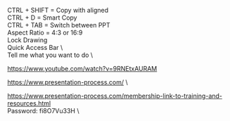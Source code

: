 
CTRL + SHIFT 		= Copy with aligned \
CTRL + D			  = Smart Copy \
CTRL + TAB			= Switch between PPT \
Aspect Ratio		= 4:3 or 16:9 \
Lock Drawing	\
Quick Access Bar \		
Tell me what you want to do \

https://www.youtube.com/watch?v=9RNEtxAURAM

https://www.presentation-process.com/ \

https://www.presentation-process.com/membership-link-to-training-and-resources.html \
  Password: fi8O7Vu33H  \

